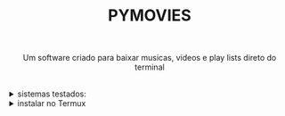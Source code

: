 <h1 text align='center'>PYMOVIES</h1></br>
<p text align='center'>Um software criado para baixar musicas, videos e play lists direto do terminal</p></br>

<details>
  <summary>sistemas testados:</summary></br>
   <li> Termux
   <li> Linux
   <li> Arch
</details>
<details>
  <summary>instalar no Termux</summary>

    pkg install python -y && pkg install git -y
    pip install pymovies
    git clone https://github.com/AsmIstrutor/py_movies
    cd py_movies

</details>
